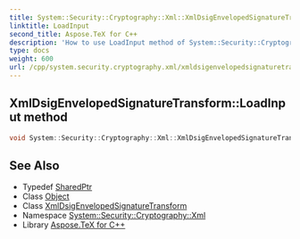 ```yaml
---
title: System::Security::Cryptography::Xml::XmlDsigEnvelopedSignatureTransform::LoadInput method
linktitle: LoadInput
second_title: Aspose.TeX for C++
description: 'How to use LoadInput method of System::Security::Cryptography::Xml::XmlDsigEnvelopedSignatureTransform class in C++.'
type: docs
weight: 600
url: /cpp/system.security.cryptography.xml/xmldsigenvelopedsignaturetransform/loadinput/
---
```

## XmlDsigEnvelopedSignatureTransform::LoadInput method




```cpp
void System::Security::Cryptography::Xml::XmlDsigEnvelopedSignatureTransform::LoadInput(SharedPtr<Object> obj) override
```

## See Also

* Typedef [SharedPtr](../../../system/sharedptr/)
* Class [Object](../../../system/object/)
* Class [XmlDsigEnvelopedSignatureTransform](../)
* Namespace [System::Security::Cryptography::Xml](../../)
* Library [Aspose.TeX for C++](../../../)
